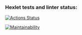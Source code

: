 ### Hexlet tests and linter status:
[![Actions Status](https://github.com/krasotun/frontend-project-lvl1/workflows/hexlet-check/badge.svg)](https://github.com/krasotun/frontend-project-lvl1/actions)

[![Maintainability](https://api.codeclimate.com/v1/badges/546be4d880a13c08057d/maintainability)](https://codeclimate.com/github/krasotun/frontend-project-lvl1/maintainability)
